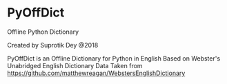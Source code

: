 # PyOffDict
Offline Python Dictionary

Created by Suprotik Dey
@2018

PyOffDict is an Offline Dictionary for Python in English
Based on Webster's Unabridged English Dictionary
Data Taken from https://github.com/matthewreagan/WebstersEnglishDictionary
